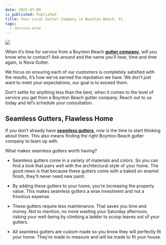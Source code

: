```yaml
---
date: 2025-07-09
is_published: Published
title: Your Local Gutter Company in Boynton Beach, FL
tags:
  - service-area
---
```

![](media/gutters-homestead-fl.jpg)

When it’s time for service from a Boynton Beach [**gutter company**](https://www.novagutter.com/), will you know who to contact? Ask around and the name you’ll hear, time and time again, is Nova Gutter.

We focus on ensuring each of our customers is completely satisfied with the results, it’s how we’ve earned the reputation we have. We don’t just want to meet your expectations, our goal is to exceed them.

Don’t settle for anything less than the best, when it comes to the level of service you get from a Boynton Beach gutter company. Reach out to us today and let’s schedule your consultation.
## Seamless Gutters, Flawless Home

If you don’t already have [**seamless gutters**](https://www.novagutter.com/seamless-gutter-installation-boca-raton-fl.php), now is the time to start thinking about them. This also means finding the right Boynton Beach gutter company to team up with.

What makes seamless gutters worth having?

*   Seamless gutters come in a variety of materials and colors. So you can find a look that pairs well with the architectural style of your home. The good news is that because these gutters come with a baked on enamel finish, they’ll never need new paint.
    
*   By adding these gutters to your home, you’re increasing the property value. This makes seamless gutters a wise investment and not a frivolous expense.
    
*   These gutters require less maintenance. That saves you time and money. Not to mention, no more wasting your Saturday afternoon, risking your well-being by climbing a ladder to scoop leaves out of your gutters.
    
*   All seamless gutters are custom made so you know they will perfectly fit your home. They’re made to measure and will be made to fit your house.
